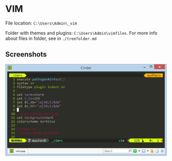 VIM
===

File location: `C:\Users\Admin\_vim`

Folder with themes and plugins: `C:\Users\Admin\vimfiles`. 
For more info about files in folder, see in `./treefolder.md`

## Screenshots

![Vim in Cmnder](vim_in_cmder.PNG)
